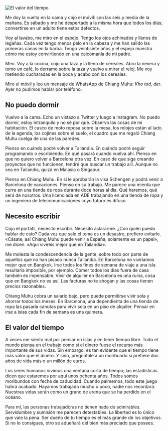 ![El valor del tiempo](https://lh3.googleusercontent.com/BCRJZeuU9gvsCbQyoavshCJ7WAAP_Fo20J8uaqJLVg3wH0yGWTicRjcasskorWLYQIdYovH7waYV14PwVQqOgF6lvEDcgmpBhfX9ASM4tzAUBz8OBMoVEAt0Kx2JGCKMtoFh5fDJVhjfMV2FxHOEKrIB6MGfyszqpsp4DIcboZpc98toJffV8thsnJ5w5cR-IehJGAxAFgeiasSOKTbwt3KBX1NE8alqxEGXm1IwrZ6Ke1M1xsgdtVotY6d7gmE2d_IEuukOmWtGMY038IsXIRKEsE94gZAwkJT3epCAJUlvQaOMqqTbuaNVO87ClvEJw7aMDzNv1O6cFci-slvgSiN11usrEUsVpE3zBPZ44V0oV-zfFcrnIBbjN2hZhbBky-PBt03FKJpB3iSLMe-DizN80F9vPiUw-JqXg-CqZqqlw0DiMirFIftlmwUZtJSVH-7aKKvs4W0y6bvFaFwvGFSt6H0DAHAk0sKG6M4gCr59V3n6LLvqsdF6p5jAai3nE8U0Uv8kTLtCyMgKoHpfulSVQ2Lla6FGjFuz9ZqaMsj_VCWaD0Ujyt3SYaK6ykSbiFxsVRIhbBC1XmhE0Vri99flu0KdoxcNrZ48de2l=w1440-h810-no)

Me doy la vuelta en la cama y cojo el móvil: son las seis y media de la mañana. Es sábado y me he despertado a la misma hora que todos los días; convertirse en un adulto tiene estos defectos.

Voy al lavabo, me miro en el espejo. Tengo los ojos achinados y llenos de legañas. Cada vez tengo menos pelo en la cabeza y me han salido las primeras canas en la barba. Tengo veintisiete años y el espejo muestra cómo me estoy convirtiendo en una calcomanía de mi padre.

Meo. Voy a la cocina, cojo una taza y la lleno de cereales. Abro la nevera y tomo un café, lo derramo sobre la taza y vuelvo a mirar el reloj. Me voy metiendo cucharadas en la boca y acabo con los cereales.

Miro el móvil y leo un mensaje de WhatsApp de Chiang Muhu: *Kho tod, der*. Ayer no pudimos hablar por teléfono. 

## No puedo dormir

Vuelvo a la cama. Echo un vistazo a Twitter y luego a Instagram. No puedo dormir, estoy intranquilo y no sé por qué. Observo las cosas de mi habitación. El casco de moto reposa sobre la mesa, los relojes están al lado de la agenda, los cojines sobre el suelo, el cuadro que me regaló Chiang Muhu cuelga de una de las paredes.

Pienso en cuándo podré volver a Tailandia. En cuándo podré seguir programando o escribiendo. En qué pasará cuando vuelva ahí. Pienso en que no quiero volver a Barcelona otra vez. En caso de que siga creando proyectos que no funcionen, tendré que buscar un trabajo allí. Aunque no sea en Tailandia, quizá en Malasia o Singapur. 

Pienso en Chiang Muhu. En si le aprobarán la visa Schengen y podrá venir a Barcelona de vacaciones. Pienso en su trabajo. Me parece una mierda que curre en una tienda de ropa durante doce horas al día. Qué haremos, qué será de nosotros. Una licenciada en ADE trabajando en una tienda de ropa y un ingeniero de telecomunicaciones cuyo futuro es difuso. 

## Necesito escribir

Cojo el portátil, necesito escribir. Necesito aclararme. ¿Con quién puedo hablar de esto? Cada vez que sale el tema es un desastre, prefiero evitarlo. «Cásate, así Chiang Muhu puede venir a España, solamente es un papel», me dicen. «Aquí viviréis mejor que en Tailandia».

Me molesta la condescendencia de la gente, sobre todo por parte de aquellos que no han pisado nunca Tailandia. En Barcelona no viviríamos mejor que en Bangkok. Irse todos los fines de semana de viaje a una isla resultaría imposible, por ejemplo. Comer todos los días fuera de casa también es impensable. Vivir de alquiler en Barcelona es una ruina, cosa que en Bangkok no es así. Las facturas no te ahogan y las cosas tienen precios razonables. 

Chiang Muhu cobra un salario bajo, pero puede permitirse vivir sola y ahorrar todos los meses. En Barcelona, una dependienta de una tienda de ropa las pasaría canutas para vivir sola en un piso de alquiler. Pensar en irse a islas cada fin de semana es una quimera.

## El valor del tiempo

A veces me siento mal por pensar en islas y en tener tiempo libre. Todo el mundo piensa en el trabajo como si el dinero fuese el recurso más importante de sus vidas. Sin embargo, es tan evidente que el tiempo tiene más valor que el dinero. Y sino, pregúntale a un moribundo si prefiere dos años de vida más o un millón de euros. 

Los seres humanos vivimos una ventana corta de tiempo; las estadísticas dicen que estaremos por aquí unos ochenta años. Todos somos moribundos con fecha de caducidad. Cuando palmemos, todo este juego habrá acabado. Hayamos trabajado mucho o poco, nadie nos recordará. Nuestras vidas serán como un grano de arena que se ha perdido en el océano.

Para mí, las personas trabajadoras no tienen nada de admirables. Servidumbre y sumisión me parecen detestables. La libertad es lo único que vale la pena. Ser dueño de tu tiempo es el más grande de los objetivos. Si no lo consigues, otro se adueñará del bien más preciado que posees. 
